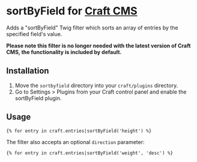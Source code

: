 sortByField for [Craft CMS](http://buildwithcraft.com/)
=======================================================

Adds a "sortByField" Twig filter which sorts an array of entries by the specified field's value.

**Please note this filter is no longer needed with the latest version of Craft CMS, the functionality is included by default.**

Installation
------------

1. Move the `sortbyfield` directory into your `craft/plugins` directory.
2. Go to Settings > Plugins from your Craft control panel and enable the sortByField plugin.

Usage
-----
```
{% for entry in craft.entries|sortByField('height') %}
```
The filter also accepts an optional `direction` parameter:
```
{% for entry in craft.entries|sortByField('weight', 'desc') %}
```
